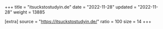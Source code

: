 +++
title = "itsuckstostudyin.de"
date = "2022-11-28"
updated = "2022-11-28"
weight = 13885

[extra]
source = "https://itsuckstostudyin.de/"
ratio = 100
size = 14
+++
